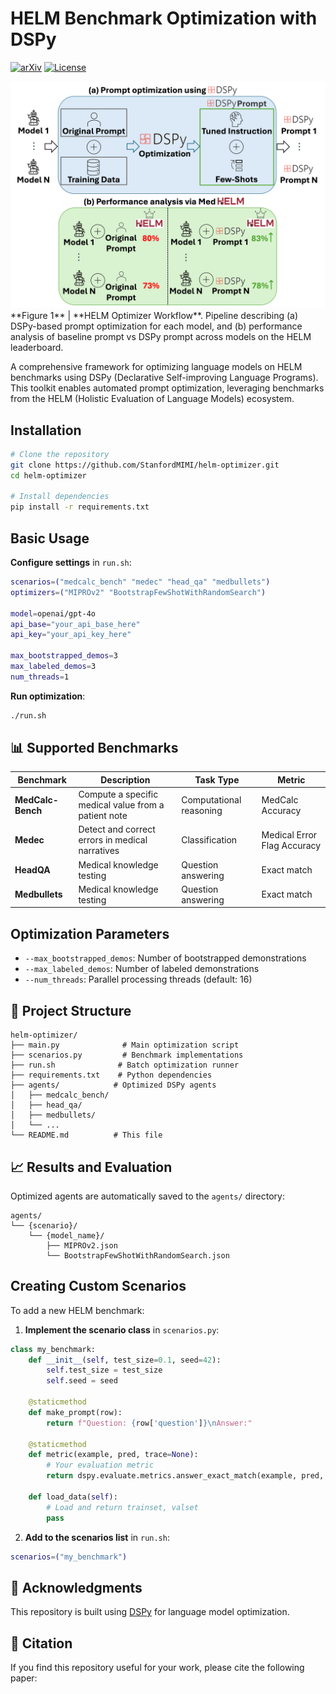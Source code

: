 # HELM Benchmark Optimization with DSPy

[![arXiv](https://img.shields.io/badge/arXiv-tbd-b31b1b.svg?style=for-the-badge)](https://arxiv.org/abs/tbd)
[![License](https://img.shields.io/github/license/stanfordmimi/helm-optimizer?style=for-the-badge)](LICENSE)

<img src="assets/fig.png" alt="Overview" width="800">
**Figure 1** | **HELM Optimizer Workflow**. Pipeline describing (a) DSPy-based prompt optimization for each model, and (b) performance analysis of baseline prompt vs DSPy prompt across models on the HELM leaderboard.

A comprehensive framework for optimizing language models on HELM benchmarks using DSPy (Declarative Self-improving Language Programs). This toolkit enables automated prompt optimization, leveraging benchmarks from the HELM (Holistic Evaluation of Language Models) ecosystem.

## Installation

```bash
# Clone the repository
git clone https://github.com/StanfordMIMI/helm-optimizer.git
cd helm-optimizer

# Install dependencies
pip install -r requirements.txt
```

## Basic Usage

**Configure settings** in `run.sh`:
```bash
scenarios=("medcalc_bench" "medec" "head_qa" "medbullets")
optimizers=("MIPROv2" "BootstrapFewShotWithRandomSearch")

model=openai/gpt-4o
api_base="your_api_base_here"
api_key="your_api_key_here"

max_bootstrapped_demos=3
max_labeled_demos=3
num_threads=1
```

**Run optimization**:
```bash
./run.sh
```

## 📊 Supported Benchmarks

| Benchmark | Description | Task Type | Metric |
|-----------|-------------|-----------|---------|
| **MedCalc-Bench** | Compute a specific medical value from a patient note | Computational reasoning | MedCalc Accuracy |
| **Medec** | Detect and correct errors in medical narratives | Classification | Medical Error Flag Accuracy |
| **HeadQA** | Medical knowledge testing | Question answering | Exact match |
| **Medbullets** | Medical knowledge testing	 | Question answering | Exact match |

## Optimization Parameters

- `--max_bootstrapped_demos`: Number of bootstrapped demonstrations
- `--max_labeled_demos`: Number of labeled demonstrations
- `--num_threads`: Parallel processing threads (default: 16)

## 📁 Project Structure

```
helm-optimizer/
├── main.py              # Main optimization script
├── scenarios.py         # Benchmark implementations
├── run.sh              # Batch optimization runner
├── requirements.txt    # Python dependencies
├── agents/            # Optimized DSPy agents
│   ├── medcalc_bench/
│   ├── head_qa/
│   ├── medbullets/
│   └── ...
└── README.md          # This file
```

## 📈 Results and Evaluation

Optimized agents are automatically saved to the `agents/` directory:

```
agents/
└── {scenario}/
    └── {model_name}/
        ├── MIPROv2.json
        └── BootstrapFewShotWithRandomSearch.json
```

## Creating Custom Scenarios

To add a new HELM benchmark:

1. **Implement the scenario class** in `scenarios.py`:
```python
class my_benchmark:
    def __init__(self, test_size=0.1, seed=42):
        self.test_size = test_size
        self.seed = seed
    
    @staticmethod
    def make_prompt(row):
        return f"Question: {row['question']}\nAnswer:"
    
    @staticmethod
    def metric(example, pred, trace=None):
        # Your evaluation metric
        return dspy.evaluate.metrics.answer_exact_match(example, pred, trace)
    
    def load_data(self):
        # Load and return trainset, valset
        pass
```

2. **Add to the scenarios list** in `run.sh`:
```bash
scenarios=("my_benchmark")
```

## 🙏 Acknowledgments

This repository is built using [DSPy](https://github.com/stanfordnlp/dspy) for language model optimization.

## 📎 Citation

If you find this repository useful for your work, please cite the following paper:

```bibtex
```
